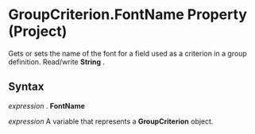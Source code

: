 
# GroupCriterion.FontName Property (Project)

Gets or sets the name of the font for a field used as a criterion in a group definition. Read/write  **String** .


## Syntax

 _expression_ . **FontName**

 _expression_ A variable that represents a **GroupCriterion** object.

